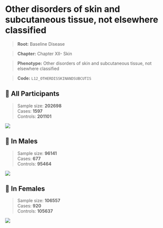 # Other disorders of skin and subcutaneous tissue, not elsewhere classified

> **Root:** Baseline Disease  

> **Chapter:** Chapter XII- Skin  

> **Phenotype:** Other disorders of skin and subcutaneous tissue, not elsewhere classified  

> **Code:** `L12_OTHERDISSKINANDSUBCUTIS`

## 🧪 All Participants  
> Sample size: **202698**  
> Cases: **1597**  
> Controls: **201101**
<img src="/Disease/Figures/ALL/Baseline/L12_OTHERDISSKINANDSUBCUTIS.png"/>
<CsvTable src="/Disease_Data/ALL/Baseline/LG_L12_OTHERDISSKINANDSUBCUTIS.csv" label="🔍 View full results" />

## 👨 In Males  
> Sample size: **96141**  
> Cases: **677**  
> Controls: **95464**
<img src="/Disease/Figures/Male/Baseline/L12_OTHERDISSKINANDSUBCUTIS.png"/>
<CsvTable src="/Disease_Data/Male/Baseline/LG_L12_OTHERDISSKINANDSUBCUTIS.csv" label="🔍 View full results" />

## 👩 In Females  
> Sample size: **106557**  
> Cases: **920**  
> Controls: **105637**
<img src="/Disease/Figures/Female/Baseline/L12_OTHERDISSKINANDSUBCUTIS.png"/>
<CsvTable src="/Disease_Data/Female/Baseline/LG_L12_OTHERDISSKINANDSUBCUTIS.csv" label="🔍 View full results" />
